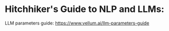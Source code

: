 # Hitchhiker's Guide to NLP and LLMs:



LLM parameters guide: https://www.vellum.ai/llm-parameters-guide